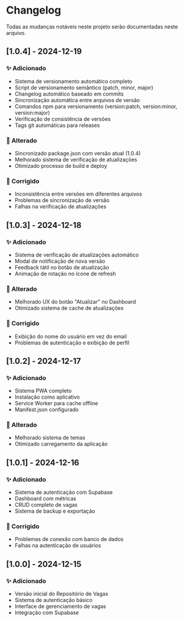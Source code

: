 # Changelog

Todas as mudanças notáveis neste projeto serão documentadas neste arquivo.

## [1.0.4] - 2024-12-19

### ✨ Adicionado
- Sistema de versionamento automático completo
- Script de versionamento semântico (patch, minor, major)
- Changelog automático baseado em commits
- Sincronização automática entre arquivos de versão
- Comandos npm para versionamento (version:patch, version:minor, version:major)
- Verificação de consistência de versões
- Tags git automáticas para releases

### 🔄 Alterado
- Sincronizado package.json com versão atual (1.0.4)
- Melhorado sistema de verificação de atualizações
- Otimizado processo de build e deploy

### 🐛 Corrigido
- Inconsistência entre versões em diferentes arquivos
- Problemas de sincronização de versão
- Falhas na verificação de atualizações

## [1.0.3] - 2024-12-18

### ✨ Adicionado
- Sistema de verificação de atualizações automático
- Modal de notificação de nova versão
- Feedback tátil no botão de atualização
- Animação de rotação no ícone de refresh

### 🔄 Alterado
- Melhorado UX do botão "Atualizar" no Dashboard
- Otimizado sistema de cache de atualizações

### 🐛 Corrigido
- Exibição do nome do usuário em vez do email
- Problemas de autenticação e exibição de perfil

## [1.0.2] - 2024-12-17

### ✨ Adicionado
- Sistema PWA completo
- Instalação como aplicativo
- Service Worker para cache offline
- Manifest.json configurado

### 🔄 Alterado
- Melhorado sistema de temas
- Otimizado carregamento da aplicação

## [1.0.1] - 2024-12-16

### ✨ Adicionado
- Sistema de autenticação com Supabase
- Dashboard com métricas
- CRUD completo de vagas
- Sistema de backup e exportação

### 🐛 Corrigido
- Problemas de conexão com banco de dados
- Falhas na autenticação de usuários

## [1.0.0] - 2024-12-15

### ✨ Adicionado
- Versão inicial do Repositório de Vagas
- Sistema de autenticação básico
- Interface de gerenciamento de vagas
- Integração com Supabase
